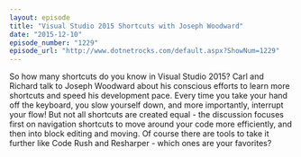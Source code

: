 ```yaml
---
layout: episode
title: "Visual Studio 2015 Shortcuts with Joseph Woodward"
date: "2015-12-10"
episode_number: "1229"
episode_url: "http://www.dotnetrocks.com/default.aspx?ShowNum=1229"
---
```


So how many shortcuts do you know in Visual Studio 2015? Carl and Richard talk to Joseph Woodward about his conscious efforts to learn more shortcuts and speed his development pace. Every time you take your hand off the keyboard, you slow yourself down, and more importantly, interrupt your flow! But not all shortcuts are created equal - the discussion focuses first on navigation shortcuts to move around your code more efficiently, and then into block editing and moving. Of course there are tools to take it further like Code Rush and Resharper - which ones are your favorites?
